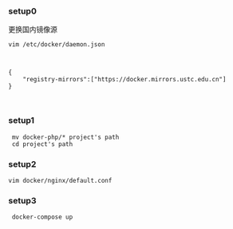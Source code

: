 ### setup0
更换国内镜像源
```
vim /etc/docker/daemon.json



{
    "registry-mirrors":["https://docker.mirrors.ustc.edu.cn"]
}



```

### setup1

```
 mv docker-php/* project's path
 cd project's path
```

### setup2

```
vim docker/nginx/default.conf
```


### setup3

```
 docker-compose up
```
